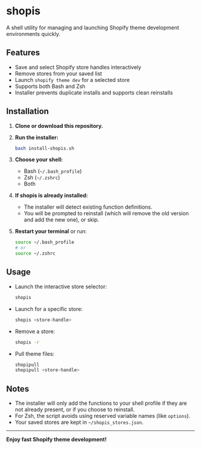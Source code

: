 # shopis

A shell utility for managing and launching Shopify theme development environments quickly.

## Features
- Save and select Shopify store handles interactively
- Remove stores from your saved list
- Launch `shopify theme dev` for a selected store
- Supports both Bash and Zsh
- Installer prevents duplicate installs and supports clean reinstalls

## Installation

1. **Clone or download this repository.**

2. **Run the installer:**
   ```sh
   bash install-shopis.sh
   ```

3. **Choose your shell:**
   - Bash (`~/.bash_profile`)
   - Zsh (`~/.zshrc`)
   - Both

4. **If shopis is already installed:**
   - The installer will detect existing function definitions.
   - You will be prompted to reinstall (which will remove the old version and add the new one), or skip.

5. **Restart your terminal** or run:
   ```sh
   source ~/.bash_profile
   # or
   source ~/.zshrc
   ```

## Usage

- Launch the interactive store selector:
  ```sh
  shopis
  ```
- Launch for a specific store:
  ```sh
  shopis <store-handle>
  ```
- Remove a store:
  ```sh
  shopis -r
  ```
- Pull theme files:
  ```sh
  shopipull
  shopipull <store-handle>
  ```

## Notes
- The installer will only add the functions to your shell profile if they are not already present, or if you choose to reinstall.
- For Zsh, the script avoids using reserved variable names (like `options`).
- Your saved stores are kept in `~/shopis_stores.json`.

---

**Enjoy fast Shopify theme development!** 